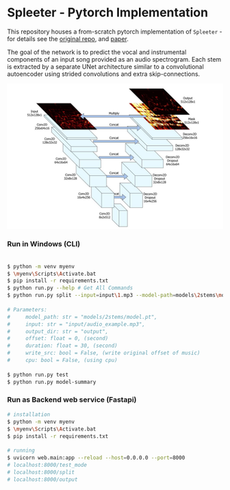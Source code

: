 # Spleeter  - Pytorch Implementation

This repository houses a from-scratch pytorch implementation of `Spleeter` - for details see the [original repo](https://github.com/deezer/spleeter), and [paper](https://archives.ismir.net/ismir2019/latebreaking/000036.pdf).

The goal of the network is to predict the vocal and instrumental components of an input song provided as an audio spectrogram. Each stem is extracted by a separate UNet architecture similar to a convolutional autoencoder using strided convolutions and extra skip-connections.

![architecture](docs/architecture.jpg)

### Run in Windows (CLI)
```sh

$ python -m venv myenv
$ \myenv\Scripts\Activate.bat
$ pip install -r requirements.txt
$ python run.py --help # Get All Commands
$ python run.py split --input=input\1.mp3 --model-path=models\2stems\model.pt --output-dir=output --offset=8 --duration=80 --write-src

# Parameters:
#     model_path: str = "models/2stems/model.pt",
#     input: str = "input/audio_example.mp3",
#     output_dir: str = "output",
#     offset: float = 0, (second)
#     duration: float = 30, (second)
#     write_src: bool = False, (write original offset of music)
#     cpu: bool = False, (using cpu)

$ python run.py test
$ python run.py model-summary
```

### Run as Backend web service (Fastapi)
```sh
# installation
$ python -m venv myenv
$ \myenv\Scripts\Activate.bat
$ pip install -r requirements.txt

# running
$ uvicorn web.main:app --reload --host=0.0.0.0 --port=8000
# localhost:8000/test_mode
# localhost:8000/split
# localhost:8000/output
```